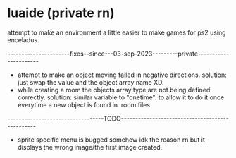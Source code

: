 # luaide (private rn)

attempt to make an environment a little easier to make games for ps2 using enceladus.

----------------------fixes--since---03-sep-2023---------private----------------------

* attempt to make an object moving failed in negative directions. solution: just swap the value and the object array name XD.
* while creating a room the objects array type are not being defined correctly. solution: similar variable to "onetime". to allow it to do it once everytime a new object is found in .room files


----------------------------------TODO------------------------------------------------
* sprite specific menu is bugged somehow idk the reason rn but it displays the wrong image/the first image created.
